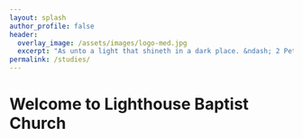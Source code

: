 ```yaml
---
layout: splash
author_profile: false
header:
  overlay_image: /assets/images/logo-med.jpg
  excerpt: "As unto a light that shineth in a dark place. &ndash; 2 Peter 1:19"
permalink: /studies/
---
```


<h1>Welcome to Lighthouse Baptist Church</h1>